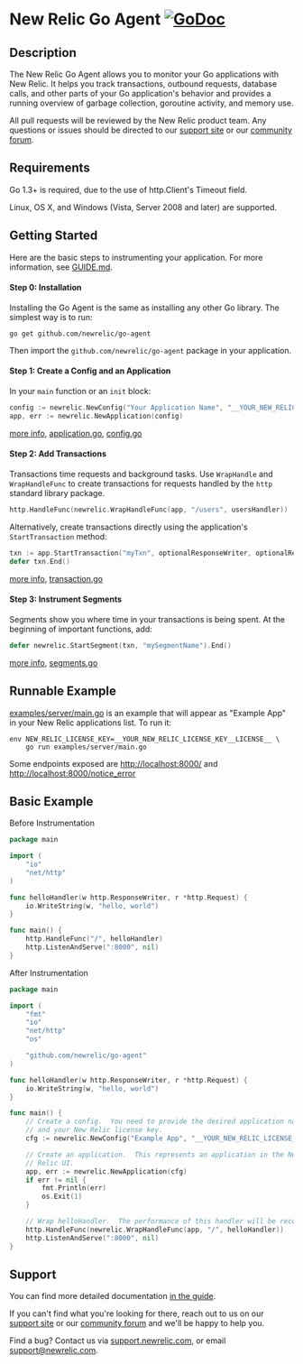 # New Relic Go Agent [![GoDoc](https://godoc.org/github.com/newrelic/go-agent?status.svg)](https://godoc.org/github.com/newrelic/go-agent)

## Description

The New Relic Go Agent allows you to monitor your Go applications with New
Relic.  It helps you track transactions, outbound requests, database calls, and
other parts of your Go application's behavior and provides a running overview of
garbage collection, goroutine activity, and memory use.

All pull requests will be reviewed by the New Relic product team. Any questions or issues should be directed to our [support
site](http://support.newrelic.com/) or our [community
forum](http://forum.newrelic.com).

## Requirements

Go 1.3+ is required, due to the use of http.Client's Timeout field.

Linux, OS X, and Windows (Vista, Server 2008 and later) are supported.

## Getting Started

Here are the basic steps to instrumenting your application.  For more
information, see [GUIDE.md](GUIDE.md).

#### Step 0: Installation

Installing the Go Agent is the same as installing any other Go library.  The
simplest way is to run:

```
go get github.com/newrelic/go-agent
```

Then import the `github.com/newrelic/go-agent` package in your application.

#### Step 1: Create a Config and an Application

In your `main` function or an `init` block:

```go
config := newrelic.NewConfig("Your Application Name", "__YOUR_NEW_RELIC_LICENSE_KEY__")
app, err := newrelic.NewApplication(config)
```

[more info](GUIDE.md#config-and-application), [application.go](application.go),
[config.go](config.go)

#### Step 2: Add Transactions

Transactions time requests and background tasks.  Use `WrapHandle` and
`WrapHandleFunc` to create transactions for requests handled by the `http`
standard library package.

```go
http.HandleFunc(newrelic.WrapHandleFunc(app, "/users", usersHandler))
```

Alternatively, create transactions directly using the application's
`StartTransaction` method:

```go
txn := app.StartTransaction("myTxn", optionalResponseWriter, optionalRequest)
defer txn.End()
```

[more info](GUIDE.md#transactions), [transaction.go](transaction.go)

#### Step 3: Instrument Segments

Segments show you where time in your transactions is being spent.  At the
beginning of important functions, add:

```go
defer newrelic.StartSegment(txn, "mySegmentName").End()
```

[more info](GUIDE.md#segments), [segments.go](segments.go)

## Runnable Example

[examples/server/main.go](./examples/server/main.go) is an example that will
appear as "Example App" in your New Relic applications list.  To run it:

```
env NEW_RELIC_LICENSE_KEY=__YOUR_NEW_RELIC_LICENSE_KEY__LICENSE__ \
    go run examples/server/main.go
```

Some endpoints exposed are [http://localhost:8000/](http://localhost:8000/)
and [http://localhost:8000/notice_error](http://localhost:8000/notice_error)


## Basic Example

Before Instrumentation

```go
package main

import (
	"io"
	"net/http"
)

func helloHandler(w http.ResponseWriter, r *http.Request) {
	io.WriteString(w, "hello, world")
}

func main() {
	http.HandleFunc("/", helloHandler)
	http.ListenAndServe(":8000", nil)
}
```

After Instrumentation

```go
package main

import (
	"fmt"
	"io"
	"net/http"
	"os"

	"github.com/newrelic/go-agent"
)

func helloHandler(w http.ResponseWriter, r *http.Request) {
	io.WriteString(w, "hello, world")
}

func main() {
	// Create a config.  You need to provide the desired application name
	// and your New Relic license key.
	cfg := newrelic.NewConfig("Example App", "__YOUR_NEW_RELIC_LICENSE_KEY__")

	// Create an application.  This represents an application in the New
	// Relic UI.
	app, err := newrelic.NewApplication(cfg)
	if err != nil {
		fmt.Println(err)
		os.Exit(1)
	}

	// Wrap helloHandler.  The performance of this handler will be recorded.
	http.HandleFunc(newrelic.WrapHandleFunc(app, "/", helloHandler))
	http.ListenAndServe(":8000", nil)
}
```

## Support

You can find more detailed documentation [in the guide](GUIDE.md).

If you can't find what you're looking for there, reach out to us on our [support
site](http://support.newrelic.com/) or our [community
forum](http://forum.newrelic.com) and we'll be happy to help you.

Find a bug?  Contact us via [support.newrelic.com](http://support.newrelic.com/),
or email support@newrelic.com.
